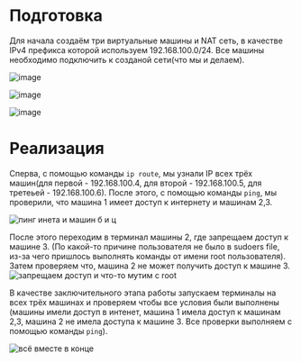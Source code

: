 # Подготовка

Для начала создаём три виртуальные машины и NAT сеть, в качестве IPv4 префикса которой используем 192.168.100.0/24. Все машины необходимо подключить к созданой сети(что мы и делаем).

![image](https://github.com/40453222/c91319aa-7291-40ee-80a1-320d2643d973)

![image](https://github.com/cs-itmo-2023/lab-3-Nirolok/assets/40453222/130f85ef-d83c-4fff-be7d-ffb9589e1f9f)

![image](https://github.com/cs-itmo-2023/lab-3-Nirolok/assets/40453222/c85ec615-a9e7-4a6f-a562-de3baee90390)


# Реализация

Сперва, с помощью команды `ip route`, мы узнали IP всех трёх машин(для первой - 192.168.100.4, для второй - 192.168.100.5, для третеьей - 192.168.100.6). После этого, с помощью команды `ping`, мы проверили,
что машина 1 имеет доступ к интернету и машинам 2,3.

![пинг инета и машин б и ц](https://github.com/cs-itmo-2023/lab-3-Nirolok/assets/40453222/82a25875-5163-412d-b928-d44955756d3c)

После этого переходим в терминал машины 2, где запрещаем доступ к машине 3. (По какой-то причине пользователя не было в sudoers file, из-за чего пришлось выполнять команды от имени root пользователя). Затем проверяем что, машина 2 не может получить доступ к машине 3.
![запрещаем доступ и что-то мутим с root](https://github.com/cs-itmo-2023/lab-3-Nirolok/assets/40453222/9dbc6bc2-37c3-460b-8c3b-51aad65a08ec)

В качестве заключительного этапа работы запускаем терминалы на всех трёх машинах и проверяем чтобы все условия были выполнены (машины имели доступ в интенет, машина 1 имела доступ к машинам 2,3, машина 2 не имела доступа к машине 3. Все проверки выполняем с помощью команды `ping`).

![всё вместе в конце](https://github.com/cs-itmo-2023/lab-3-Nirolok/assets/40453222/057b6e2b-0232-42ac-ab99-951331eb664b)
